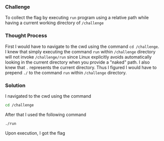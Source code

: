 ### Challenge

To collect the flag by executing `run` program using a relative path while having a current working directory of `/challenge`

### Thought Process

First I would have to navigate to the cwd using the command `cd /challenge`.  I knew that simply executing the command `run` within `/challenge` directory will not invoke `/challenge/run` since Linux explicitly avoids automatically looking in the current directory when you provide a "naked" path. I also knew that `.` represents the current directory. Thus I figured I would have to prepend `./` to the command `run` within `/challenge` directory.

### Solution

I navigated to the cwd using the command
```bash
cd /challenge
```
After that I used the following command 
```bash
./run
```
Upon execution, I got the flag
